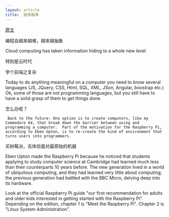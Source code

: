 ```yaml
---
layout: article
title:  越来越难
---
```


[原文](https://allendowney.blogspot.com/2018/02/learning-to-program-is-getting-harder.html?utm_source=wanqu.co&utm_campaign=Wanqu+Daily&utm_medium=website)


编程会越来越难，越来越抽象

Cloud computing has taken information hiding to a whole new level

特别是云时代


学个前端之复杂

Today to do anything meaningful on a computer you need to know several languages (JS, JQuery, CSS, Html, SQL, XML, JSon, Angular, boostrap etc.) Ok, some of those are not programming languages, but you still have to have a solid grasp of them to get things done.



怎么办呢？


```
 Back to the future: One option is to create computers, like my Commodore 64, that break down the barrier between using and programming a computer.  Part of the motivation for the Raspberry Pi, according to Eben Upton, is to re-create the kind of environment that turns users into programmers.
```

买树莓派，去体验面对最原始的机器


Eben Upton made the Raspberry Pi because he noticed that students applying to study computer science at Cambridge had learned much less than their counterparts 10 years before. The new generation lived in a world of ubiquitous computing, and they had learned very little about computing; the previous generation had battled with the BBC Micro, delving deep into its hardware.

Look at the official Raspberry Pi guide "our first recommendation for adults and older kids interested in getting started with the Raspberry Pi". Depending on the edition, chapter 1 is "Meet the Raspberry Pi". Chapter 2 is "Linux System Administration".